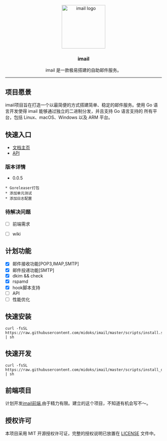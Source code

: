 <p align="center">
  <img alt="imail logo" src="https://avatars2.githubusercontent.com/u/4169529?v=3&s=200" height="140" />
  <h3 align="center">imail</h3>
  <p align="center">imail 是一款极易搭建的自助邮件服务。</p>
</p>

---
## 项目愿景

imail项目旨在打造一个以最简便的方式搭建简单、稳定的邮件服务。使用 Go 语言开发使得 imail 能够通过独立的二进制分发，并且支持 Go 语言支持的 所有平台，包括 Linux、macOS、Windows 以及 ARM 平台。


## 快速入口
- [文档主页](https://github.com/midoks/imail/wiki)
- [API](https://github.com/midoks/imail/wiki/API%E6%96%87%E6%A1%A3)

### 版本详情

- 0.0.5

```
* Goreleaser打包
* 添加单元测试
* 添加日志配置
```

### 待解决问题
- [ ] 前端需求
- [ ] wiki


## 计划功能

- [x] 邮件接收功能[POP3,IMAP,SMTP]
- [x] 邮件投递功能[SMTP]
- [x] dkim && check
- [x] rspamd
- [x] hook脚本支持
- [ ] API
- [ ] 性能优化

## 快速安装

```
curl -fsSL  https://raw.githubusercontent.com/midoks/imail/master/scripts/install.sh | sh
```

## 快速开发
```
curl -fsSL  https://raw.githubusercontent.com/midoks/imail/master/scripts/install_dev.sh | sh
```

## 前端项目

计划开发[imail前端](https://github.com/midoks/imail-web),由于精力有限。建立的这个项目，不知道有机会写不～。

## 授权许可

本项目采用 MIT 开源授权许可证，完整的授权说明已放置在 [LICENSE](https://github.com/midoks/imail/blob/main/LICENSE) 文件中。


